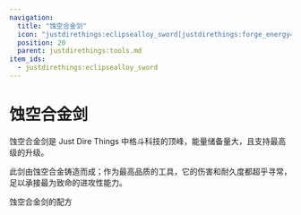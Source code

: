 ```yaml
---
navigation:
  title: "蚀空合金剑"
  icon: "justdirethings:eclipsealloy_sword[justdirethings:forge_energy=500000]"
  position: 20
  parent: justdirethings:tools.md
item_ids:
  - justdirethings:eclipsealloy_sword
---
```


# 蚀空合金剑

蚀空合金剑是 Just Dire Things 中格斗科技的顶峰，能量储备量大，且支持最高级的升级。

此剑由蚀空合金铸造而成；作为最高品质的工具，它的伤害和耐久度都超乎寻常，足以承接最为致命的进攻性能力。

蚀空合金剑的配方

<Recipe id="justdirethings:eclipsealloy_sword" />


